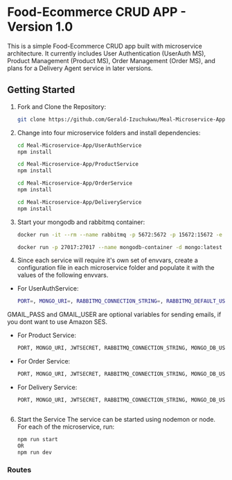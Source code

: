 # Food-Ecommerce CRUD APP - Version 1.0

This is a simple Food-Ecommerce CRUD app built with microservice architecture. It currently includes User Authentication (UserAuth MS), Product Management (Product MS), Order Management (Order MS), and plans for a Delivery Agent service in later versions.

## Getting Started

1. Fork and Clone the Repository:
    ```bash
    git clone https://github.com/Gerald-Izuchukwu/Meal-Microservice-App.git

2. Change into four microservice folders and install dependencies:
   ```bash
   cd Meal-Microservice-App/UserAuthService
   npm install

   cd Meal-Microservice-App/ProductService
   npm install

   cd Meal-Microservice-App/OrderService
   npm install
   
   cd Meal-Microservice-App/DeliveryService
   npm install

3. Start your mongodb and rabbitmq container:
    ```bash
    docker run -it --rm --name rabbitmq -p 5672:5672 -p 15672:15672 -e RABBITMQ_SERVER_ADDITIONAL_ERL_ARGS='-rabbit loopback_users []' rabbitmq:3.9-rc-management

    docker run -p 27017:27017 --name mongodb-container -d mongo:latest

4. Since each service will require it's own set of envvars, create a configuration file in each microservice folder and populate it with the values of the following envvars. 
* For UserAuthService:
    ```bash
    PORT=, MONGO_URI=, RABBITMQ_CONNECTION_STRING=, RABBITMQ_DEFAULT_USER=, RABBITMQ_DEFAULT_PASS=, RABBITMQ_DEFAULT_HOST=, RABBITMQ_DEFAULT_PORT=, MONGO_DB_USERNAME=, MONGO_DB_PASSWORD=, JWT_ACCESS_TOKEN_SECRET=, JWT_REFRESH_TOKEN=, AWS_SecretAccessKey=, AWS_AccessKeyID=, AWS_Region=, GMAIL_PASS=, GMAIL_USER=

GMAIL_PASS and GMAIL_USER are optional variables for sending emails, if you dont want to use Amazon SES. 

* For Product Service:
    ```bash
    PORT, MONGO_URI, JWTSECRET, RABBITMQ_CONNECTION_STRING, MONGO_DB_USERNAME, MONGO_DB_PASSWORD, RABBITMQ_DEFAULT_USER,RABBITMQ_DEFAULT_PASS, RABBITMQ_DEFAULT_HOST, RABBITMQ_DEFAULT_PORT, ORDER_SERVICE_HOST, ORDER_SERVICE_PORT

* For Order Service:
    ```bash
    PORT, MONGO_URI, JWTSECRET, RABBITMQ_CONNECTION_STRING, MONGO_DB_USERNAME, MONGO_DB_PASSWORD, RABBITMQ_DEFAULT_USER,RABBITMQ_DEFAULT_PASS, RABBITMQ_DEFAULT_HOST, RABBITMQ_DEFAULT_PORT, DELIVERY_SERVICE_HOST, DELIVERY_SERVICE_PORT

* For Delivery Service:
    ```bash
    PORT, MONGO_URI, JWTSECRET, RABBITMQ_CONNECTION_STRING, MONGO_DB_USERNAME, MONGO_DB_PASSWORD, RABBITMQ_DEFAULT_USER,RABBITMQ_DEFAULT_PASS, RABBITMQ_DEFAULT_HOST, RABBITMQ_DEFAULT_PORT



6. Start the Service
The service can be started using nodemon or node. For each of the microservice, run:
    ```bash
    npm run start 
    OR
    npm run dev

### Routes

